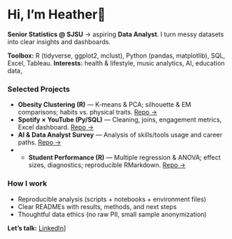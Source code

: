 # Hi, I’m Heather👋


**Senior Statistics @ SJSU** → aspiring **Data Analyst**. I turn messy datasets into clear insights and dashboards.


**Toolbox:** R (tidyverse, ggplot2, mclust), Python (pandas, matplotlib), SQL, Excel, Tableau.
**Interests:**  health & lifestyle, music analytics, AI, education data,


### Selected Projects
- **Obesity Clustering (R)** — K‑means & PCA; silhouette & EM comparisons; habits vs. physical traits. [Repo →](https://github.com/heatherw02/Obesity-Analysis)
- **Spotify × YouTube (Py/SQL)** — Cleaning, joins, engagement metrics, Excel dashboard. [Repo →](https://github.com/heatherw02/SpotifyYoutubeAnalysis-R/tree/main)
- **AI & Data Analyst Survey** — Analysis of skills/tools usage and career paths. [Repo →](#)
- - **Student Performance (R)** — Multiple regression & ANOVA; effect sizes, diagnostics; reproducible RMarkdown. [Repo →](#)


### How I work
- Reproducible analysis (scripts + notebooks + environment files)
- Clear READMEs with results, methods, and next steps
- Thoughtful data ethics (no raw PII, small sample anonymization)


 **Let’s talk:** [LinkedIn](https://www.linkedin.com/in/heather-wei-7a7919298/)]
